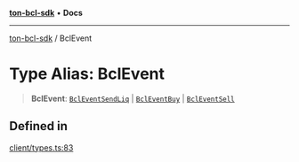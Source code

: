[**ton-bcl-sdk**](../README.md) • **Docs**

***

[ton-bcl-sdk](../globals.md) / BclEvent

# Type Alias: BclEvent

> **BclEvent**: [`BclEventSendLiq`](BclEventSendLiq.md) \| [`BclEventBuy`](BclEventBuy.md) \| [`BclEventSell`](BclEventSell.md)

## Defined in

[client/types.ts:83](https://github.com/ton-fun-tech/ton-bcl-sdk/blob/7a6a9e1b8bcd59d0f61ae7e9e2cf2e34a9873c67/src/client/types.ts#L83)
